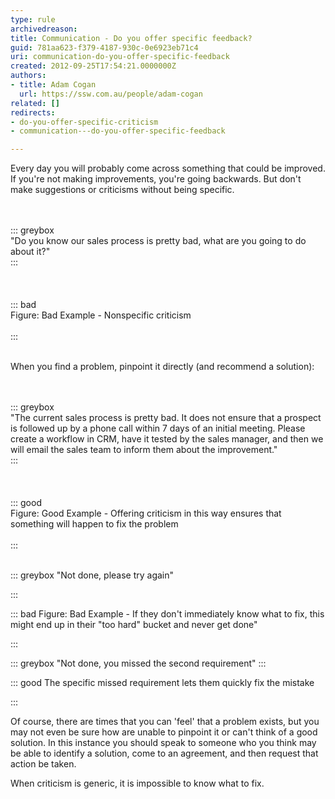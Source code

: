 ```yaml
---
type: rule
archivedreason: 
title: Communication - Do you offer specific feedback?
guid: 781aa623-f379-4187-930c-0e6923eb71c4
uri: communication-do-you-offer-specific-feedback
created: 2012-09-25T17:54:21.0000000Z
authors:
- title: Adam Cogan
  url: https://ssw.com.au/people/adam-cogan
related: []
redirects:
- do-you-offer-specific-criticism
- communication---do-you-offer-specific-feedback

---
```


Every day you will probably come across something that could be improved. If you're not making improvements, you're going backwards. But don't make suggestions or criticisms without being specific.

<!--endintro-->
<dl class="bad"> <br><br>::: greybox<br>&quot;Do you know our sales process is pretty bad, what are you going to do about it?&quot;<br>:::<br><br> <br><br>::: bad<br>Figure&#58; Bad Example - Nonspecific criticism <br><br>:::<br><br></dl>
When you find a problem, pinpoint it directly (and recommend a solution):
<dl class="good"> <br><br>::: greybox<br>&quot;The current sales process is pretty bad. It&#160;does not ensure that a prospect is followed up by a phone call within 7 days of an initial meeting. Please create a workflow in CRM, have it tested by the sales manager, and then we will email the sales team to inform them about the improvement.&quot;<br>:::<br><br> <br><br>::: good<br>Figure&#58; Good Example - Offering criticism in this way ensures that something will happen to fix the problem<br><br>:::<br><br> </dl>

::: greybox
"Not done, please try again"

:::



::: bad
Figure: Bad Example - If they don't immediately know what to fix, this might end up in their "too hard" bucket and never get done"

:::



::: greybox
"Not done, you missed the second requirement"
:::



::: good
The specific missed requirement lets them quickly fix the mistake

:::


Of course, there are times that you can 'feel' that a problem exists, but you may not even be sure how are unable to pinpoint it or can't think of a good solution. In this instance you should speak to someone who you think may be able to identify a solution, come to an agreement, and then request that action be taken.

When criticism is generic, it is impossible to know what to fix.
